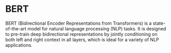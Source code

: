 # BERT
BERT (Bidirectional Encoder Representations from Transformers) is a state-of-the-art model for natural language processing (NLP) tasks. It is designed to pre-train deep bidirectional representations by jointly conditioning on both left and right context in all layers, which is ideal for a variety of NLP applications.
